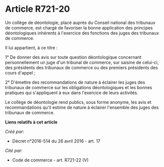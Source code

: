 # Article R721-20

Un collège de déontologie, placé auprès du Conseil national des tribunaux de commerce, est chargé de favoriser la bonne
application des principes déontologiques inhérents à l'exercice des fonctions des juges des tribunaux de commerce.

Il lui appartient, à ce titre :

1° De donner des avis sur toute question déontologique concernant personnellement un juge d'un tribunal de commerce, sur
saisine de celui-ci, des présidents des tribunaux de commerce ou des premiers présidents des cours d'appel ;

2° D'émettre des recommandations de nature à éclairer les juges des tribunaux de commerce sur les obligations déontologiques
et les bonnes pratiques qui s'appliquent à eux dans l'exercice de leurs activités.

Le collège de déontologie rend publics, sous forme anonyme, les avis et recommandations qu'il estime de nature à éclairer
l'ensemble des juges des tribunaux de commerce.

**Liens relatifs à cet article**

_Créé par_:

  - Décret n°2016-514 du 26 avril 2016 - art. 17

_Cité par_:

  - Code de commerce - art. R721-22 (V)

